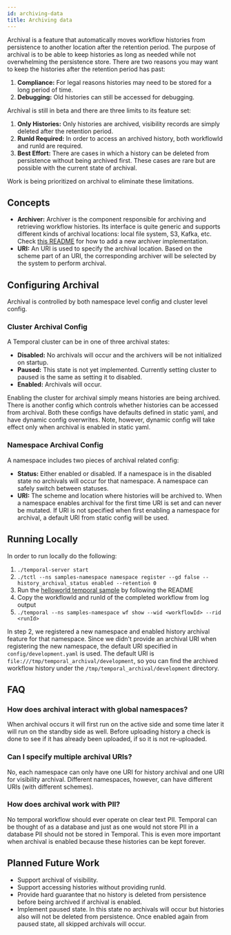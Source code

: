 ```yaml
---
id: archiving-data
title: Archiving data
---
```


Archival is a feature that automatically moves workflow histories from persistence to another location after the retention period. The purpose of archival is to be able to keep histories as long as needed while not overwhelming the persistence store. There are two reasons you may want to keep the histories after the retention period has past:
1. **Compliance:** For legal reasons histories may need to be stored for a long period of time.
2. **Debugging:** Old histories can still be accessed for debugging.

Archival is still in beta and there are three limits to its feature set:
1. **Only Histories:** Only histories are archived, visibility records are simply deleted after the retention period.
2. **RunId Required:** In order to access an archived history, both workflowId and runId are required.
3. **Best Effort:** There are cases in which a history can be deleted from persistence without being archived first. These cases are rare but are possible with the current state of archival.

Work is being prioritized on archival to eliminate these limitations.

## Concepts

- **Archiver:** Archiver is the component responsible for archiving and retrieving workflow histories.  Its interface is quite generic and supports different kinds of archival locations: local file system, S3, Kafka, etc. Check [this README](https://github.com/temporalio/temporal/blob/master/common/archiver/README.md) for how to add a new archiver implementation.
- **URI:** An URI is used to specify the archival location. Based on the scheme part of an URI, the corresponding archiver will be selected by the system to perform archival.

## Configuring Archival

Archival is controlled by both namespace level config and cluster level config. 

### Cluster Archival Config

A Temporal cluster can be in one of three archival states:
  * **Disabled:** No archivals will occur and the archivers will be not initialized on startup.
  * **Paused:** This state is not yet implemented. Currently setting cluster to paused is the same as setting it to disabled.
  * **Enabled:** Archivals will occur.

Enabling the cluster for archival simply means histories are being archived. There is another config which controls whether histories can be accessed from archival. Both these configs have defaults defined in static yaml, and have dynamic config overwrites. Note, however, dynamic config will take effect only when archival is enabled in static yaml.

### Namespace Archival Config

A namespace includes two pieces of archival related config: 
  * **Status:** Either enabled or disabled. If a namespace is in the disabled state no archivals will occur for that namespace. 
  A namespace can safely switch between statuses.
  * **URI:** The scheme and location where histories will be archived to. When a namespace enables archival for the first time URI is set and can never be mutated. If URI is not specified when first enabling a namespace for archival, a default URI from static config will be used.

## Running Locally

In order to run locally do the following:
1. `./temporal-server start`
2. `./tctl --ns samples-namespace namespace register --gd false --history_archival_status enabled --retention 0`
3. Run the [helloworld temporal sample](https://github.com/temporalio/temporal-go-samples/tree/master/helloworld) by following the README
4. Copy the workflowId and runId of the completed workflow from log output
5. `./temporal --ns samples-namespace wf show --wid <workflowId> --rid <runId>`

In step 2, we registered a new namespace and enabled history archival feature for that namespace. Since we didn't provide an archival URI when registering the new namespace, the default URI specified in `config/development.yaml` is used. The default URI is `file:///tmp/temporal_archival/development`, so you can find the archived workflow history under the `/tmp/temporal_archival/development` directory. 

## FAQ

### How does archival interact with global namespaces?
When archival occurs it will first run on the active side and some time later it will run on the standby side as well. 
Before uploading history a check is done to see if it has already been uploaded, if so it is not re-uploaded.

### Can I specify multiple archival URIs?
No, each namespace can only have one URI for history archival and one URI for visibility archival. Different namespaces, however, can have different URIs (with different schemes).

### How does archival work with PII?
No temporal workflow should ever operate on clear text PII. Temporal can be thought
of as a database and just as one would not store PII in a database PII should not be
stored in Temporal. This is even more important when archival is enabled because
these histories can be kept forever. 

## Planned Future Work
* Support archival of visibility.
* Support accessing histories without providing runId.
* Provide hard guarantee that no history is deleted from persistence before being archived if archival is enabled.
* Implement paused state. In this state no archivals will occur but histories also will not be deleted from persistence.
Once enabled again from paused state, all skipped archivals will occur. 
